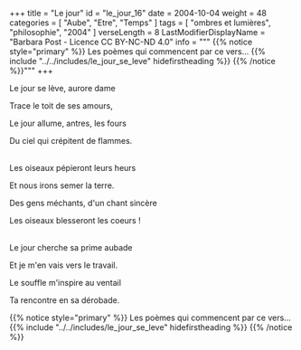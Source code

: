 +++
title = "Le jour"
id = "le_jour_16"
date = 2004-10-04
weight = 48
categories = [ "Aube", "Etre", "Temps" ]
tags = [ "ombres et lumières", "philosophie", "2004" ]
verseLength = 8
LastModifierDisplayName = "Barbara Post - Licence CC BY-NC-ND 4.0"
info = """
{{% notice style="primary" %}}
Les poèmes qui commencent par ce vers...
{{% include "../../includes/le_jour_se_leve" hidefirstheading %}}
{{% /notice %}}"""
+++

Le jour se lève, aurore dame

Trace le toit de ses amours,

Le jour allume, antres, les fours

Du ciel qui crépitent de flammes.

 \
Les oiseaux pépieront leurs heurs

Et nous irons semer la terre.

Des gens méchants, d'un chant sincère

Les oiseaux blesseront les coeurs !

 \
Le jour cherche sa prime aubade

Et je m'en vais vers le travail.

Le souffle m'inspire au ventail

Ta rencontre en sa dérobade.

{{% notice style="primary" %}}
Les poèmes qui commencent par ce vers...
{{% include "../../includes/le_jour_se_leve" hidefirstheading %}}
{{% /notice %}}
